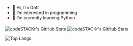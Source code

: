 - 👋 Hi, I’m Dott
- 👀 I’m interested in programming
- 🌱 I’m currently learning Python
<p>
<img align="middle"  alt="codeSTACKr's GitHub Stats" src="https://github-readme-stats.vercel.app/api?username=Dott-rus&show_icons=true&theme=dark" />
<img align="middle" alt="codeSTACKr's GitHub Stats" src="https://github-readme-stats.vercel.app/api/top-langs/?username=Dott-rus&layout=compact&theme=dark" />
</p>

![Top Langs](https://github-readme-stats.vercel.app/api/top-langs/?username=Dott-rus&layout=compact)

